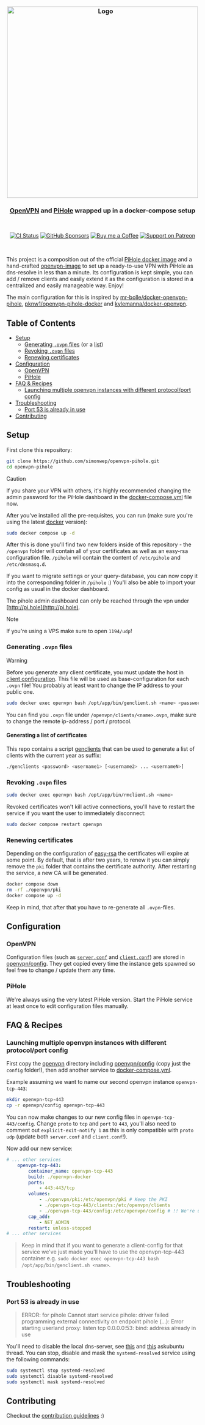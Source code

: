 <h3 align="center">
    <img src="https://user-images.githubusercontent.com/30767528/91841822-4a3a5900-ec53-11ea-92fe-4bde2acccac4.png" alt="Logo" width="500">
</h3>

<h3 align="center">
    <a href="https://openvpn.net">OpenVPN</a> and <a href="https://pi-hole.net">PiHole</a> wrapped up in a docker-compose setup
</h3>

<br/>

<p align="center">
  <a href="https://github.com/simonwep/openvpn-pihole/actions?query=workflow%3Amain"><img
     alt="CI Status"
     src="https://github.com/simonwep/openvpn-pihole/actions/workflows/main.yml/badge.svg"/></a>
  <a href="https://github.com/sponsors/simonwep"><img
     alt="GitHub Sponsors"
     src="https://img.shields.io/badge/GitHub-sponsor-0A5DFF.svg"></a>
  <a href="https://www.buymeacoffee.com/aVc3krbXQ"><img
     alt="Buy me a Coffee"
     src="https://img.shields.io/badge/Buy%20Me%20A%20Coffee-donate-FF813F.svg"></a>
  <a href="https://www.patreon.com/simonwep"><img
     alt="Support on Patreon"
     src="https://img.shields.io/badge/Patreon-support-FA8676.svg"></a>
</p>
<br>

This project is a composition out of the official [PiHole docker image](https://github.com/pi-hole/docker-pi-hole) and a hand-crafted [openvpn-image](openvpn-docker) to set up a ready-to-use VPN with PiHole as dns-resolve in less than a minute.
Its configuration is kept simple, you can add / remove clients and easily extend it as the configuration is stored in a centralized and easily manageable way.
Enjoy!

The main configuration for this is inspired by [mr-bolle/docker-openvpn-pihole](https://github.com/mr-bolle/docker-openvpn-pihole), [pknw1/openvpn-pihole-docker](https://github.com/pknw1/openvpn-pihole-docker)
and [kylemanna/docker-openvpn](https://github.com/kylemanna/docker-openvpn).

## Table of Contents
- [Setup](#setup)
  - [Generating `.ovpn` files](#generating-ovpn-files) (or a [list](#generating-a-list-of-certificates))
  - [Revoking `.ovpn` files](#revoking-ovpn-files)
  - [Renewing certificates](#renewing-certificates)
- [Configuration](#configuration)
  - [OpenVPN](#openvpn)
  - [PiHole](#pihole)
- [FAQ & Recipes](#faq--recipes)
  - [Launching multiple openvpn instances with different protocol/port config](#launching-multiple-openvpn-instances-with-different-protocolport-config)
- [Troubleshooting](#troubleshooting)
  - [Port 53 is already in use](#port-53-is-already-in-use)
- [Contributing](#contributing)

## Setup

First clone this repository:

```sh
git clone https://github.com/simonwep/openvpn-pihole.git
cd openvpn-pihole
```

> [!CAUTION]
> If you share your VPN with others, it's highly recommended changing the admin password for the PiHole dashboard in the [docker-compose.yml](docker-compose.yml) file now.

After you've installed all the pre-requisites, you can run (make sure you're using the latest [docker](https://docs.docker.com/get-docker/) version):
```sh
sudo docker compose up -d
```

After this is done you'll find two new folders inside of this repository - the `/openvpn` folder will contain all of your certificates as well as an easy-rsa configuration file.
`/pihole` will contain the content of `/etc/pihole` and `/etc/dnsmasq.d`.

If you want to migrate settings or your query-database, you can now copy it into the corresponding folder in `/pihole` :)
You'll also be able to import your config as usual in the docker dashboard.

The pihole admin dashboard can only be reached through the vpn under [http://pi.hole](http://pi.hole).

> [!NOTE]
> If you're using a VPS make sure to open `1194/udp`!

### Generating `.ovpn` files

> [!WARNING]
> Before you generate any client certificate, you must update the host in [client configuration](openvpn/config/client.conf).
> This file will be used as base-configuration for each `.ovpn` file! You probably at least want to change the IP address to your public one.

```sh
sudo docker exec openvpn bash /opt/app/bin/genclient.sh <name> <password?>
```

You can find you `.ovpn` file under `/openvpn/clients/<name>.ovpn`, make sure to change the remote ip-address / port / protocol.

#### Generating a list of certificates

This repo contains a script [genclients](genclients.sh) that can be used to generate a list of clients with the current year as suffix:

```sh
./genclients <password> <username1> [<username2> ... <usernameN>]
```

### Revoking `.ovpn` files

```sh
sudo docker exec openvpn bash /opt/app/bin/rmclient.sh <name>
```

Revoked certificates won't kill active connections, you'll have to restart the service if you want the user to immediately disconnect:
```sh
sudo docker compose restart openvpn
```

### Renewing certificates

Depending on the configuration of [easy-rsa](openvpn/config/easy-rsa.vars) the certificates will expire at some point.
By default, that is after two years, to renew it you can simply remove the `pki` folder that contains the certificate authority.
After restarting the service, a new CA will be generated.

```sh
docker compose down
rm -rf ./openvpn/pki
docker compose up -d
```

Keep in mind, that after that you have to re-generate all `.ovpn`-files.

## Configuration

### OpenVPN

Configuration files (such as [`server.conf`](openvpn/config/server.conf) and [`client.conf`](openvpn/config/client.conf)) are stored in [openvpn/config](openvpn/config).
They get copied every time the instance gets spawned so feel free to change / update them any time.

### PiHole

We're always using the very latest PiHole version.
Start the PiHole service at least once to edit configuration files manually.

## FAQ & Recipes

### Launching multiple openvpn instances with different protocol/port config
First copy the [openvpn](openvpn) directory including [openvpn/config](openvpn/config) (copy just the `config` folder!), then add another service to [docker-compose.yml](docker-compose.yml).

Example assuming we want to name our second openvpn instance `openvpn-tcp-443`:
```sh
mkdir openvpn-tcp-443
cp -r openvpn/config openvpn-tcp-443
```

You can now make changes to our new config files in `openvpn-tcp-443/config`. Change `proto` to `tcp` and `port` to `443`,
you'll also need to comment out `explicit-exit-notify 1` as this is only compatible with `proto udp` (update both `server.conf` and `client.conf`!).

Now add our new service:
```yaml
# ... other services
    openvpn-tcp-443:
        container_name: openvpn-tcp-443
        build: ./openvpn-docker
        ports:
            - 443:443/tcp
        volumes:
            - ./openvpn/pki:/etc/openvpn/pki # Keep the PKI
            - ./openvpn-tcp-443/clients:/etc/openvpn/clients
            - ./openvpn-tcp-443/config:/etc/openvpn/config # !! We're using our second configuration
        cap_add:
            - NET_ADMIN
        restart: unless-stopped
# ... other services
```

> Keep in mind that if you want to generate a client-config for that service  we've just made you'll
> have to use the openvpn-tcp-443 container e.g. `sudo docker exec openvpn-tcp-443 bash /opt/app/bin/genclient.sh <name>`.

## Troubleshooting

### Port 53 is already in use

> ERROR: for pihole  Cannot start service pihole: driver failed programming external connectivity on endpoint pihole (...): Error starting userland proxy: listen tcp 0.0.0.0:53: bind: address already in use

You'll need to disable the local dns-server, see [this](https://askubuntu.com/questions/907246/how-to-disable-systemd-resolved-in-ubuntu) and [this](https://askubuntu.com/questions/191226/dnsmasq-failed-to-create-listening-socket-for-port-53-address-already-in-use) askubuntu thread.
You can stop, disable and mask the `systemd-resolved` service using the following commands:

```sh
sudo systemctl stop systemd-resolved
sudo systemctl disable systemd-resolved
sudo systemctl mask systemd-resolved
```

## Contributing

Checkout the [contribution guidelines](.github/CONTRIBUTING.md) :)
